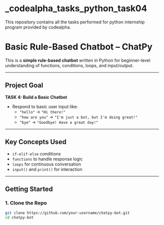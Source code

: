 # _codealpha_tasks_python_task04
This repository contains all the tasks performed for python internship program provided by codealpha.

# Basic Rule-Based Chatbot – ChatPy

This is a **simple rule-based chatbot** written in Python for beginner-level understanding of functions, conditions, loops, and input/output.

---

## Project Goal

 **TASK 4: Build a Basic Chatbot**

- Respond to basic user input like:
  - `"hello"` → `"Hi there!"`
  - `"how are you"` → `"I'm just a bot, but I'm doing great!"`
  - `"bye"` → `"Goodbye! Have a great day!"`

---

##  Key Concepts Used

- `if-elif-else` conditions
- `functions` to handle response logic
- `loops` for continuous conversation
- `input()` and `print()` for interaction

---

## Getting Started

### 1. Clone the Repo
```bash
git clone https://github.com/your-username/chatpy-bot.git
cd chatpy-bot
